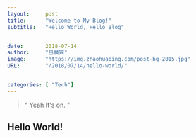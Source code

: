 ```yaml
---
layout:     post 
title:      "Welcome to My Blog!"
subtitle:   "Hello World, Hello Blog"


date:       2018-07-14
author:     "吕晨宾"
image:      "https://img.zhaohuabing.com/post-bg-2015.jpg"
URL: 		"/2018/07/14/hello-world/"


categories: [ "Tech"]
---
```


> “	Yeah It's on. ”

## Hello World!